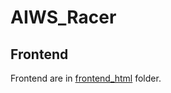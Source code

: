 # AIWS_Racer

## Frontend
Frontend are in [frontend_html](https://github.com/laksh-merit/AIWS_Racer/tree/laksh/frontend_html) folder.
